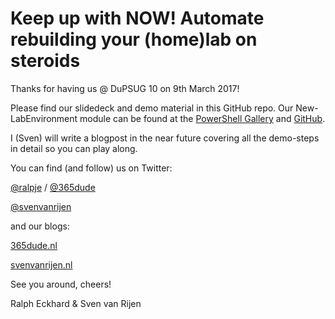# Keep up with NOW! Automate rebuilding your (home)lab __on steroids__

Thanks for having us @ DuPSUG 10 on 9th March 2017!

Please find our slidedeck and demo material in this GitHub repo.
Our New-LabEnvironment module can be found at the [PowerShell Gallery](https://www.powershellgallery.com/packages/NewLabEnvironment/) and [GitHub](https://github.com/ralpje/PowerShell-Lab-Module).

I (Sven) will write a blogpost in the near future covering all the demo-steps in detail so you can play along.

You can find (and follow) us on Twitter:

[@ralpje](http://www.twitter.com/ralpje) / [@365dude](http://www.twitter.com/365dude)

[@svenvanrijen](http://www.twitter.com/svenvanrijen)

and our blogs:

[365dude.nl](http://www.365dude.nl)

[svenvanrijen.nl](http://www.svenvanrijen.nl) 


See you around, cheers!

Ralph Eckhard & Sven van Rijen
